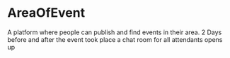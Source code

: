 # AreaOfEvent
A platform where people can publish and find events in their area. 2 Days before and after the event took place a chat room for all attendants opens up
